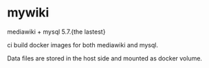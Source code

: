 # mywiki

mediawiki + mysql 5.7.{the lastest}

ci build docker images for both mediawiki and mysql.

Data files are stored in the host side and mounted as docker volume.
